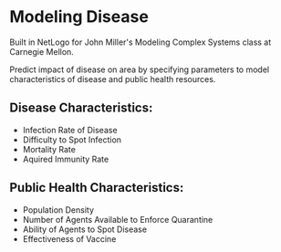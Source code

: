 # Modeling Disease

Built in NetLogo for John Miller's Modeling Complex Systems class at Carnegie Mellon.

Predict impact of disease on area by specifying parameters to model characteristics of disease and public health resources.

## Disease Characteristics:

- Infection Rate of Disease
- Difficulty to Spot Infection
- Mortality Rate
- Aquired Immunity Rate

## Public Health Characteristics:

- Population Density
- Number of Agents Available to Enforce Quarantine
- Ability of Agents to Spot Disease
- Effectiveness of Vaccine
